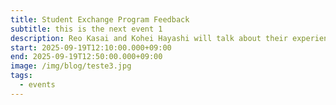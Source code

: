 ```yaml
---
title: Student Exchange Program Feedback
subtitle: this is the next event 1
description: Reo Kasai and Kohei Hayashi will talk about their experience as exchange students in Indonesia to their juniors.
start: 2025-09-19T12:10:00.000+09:00
end: 2025-09-19T12:50:00.000+09:00
image: /img/blog/teste3.jpg
tags:
  - events
---
```

